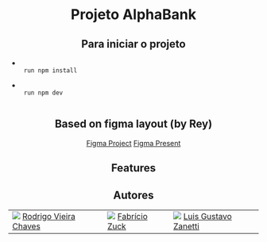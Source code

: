 <h1 align="center"> Projeto AlphaBank </h1>
<section align="center">
 <h2>Para iniciar o projeto</h2>
 <ul align="left">
 <li><code>
 run npm install
 </code></li>
 <li><code>
 run npm dev
 </code></li>
 </ul>
</section>
<section align="center">
 <h2>Based on figma layout (by Rey)</h2>
 <a href="https://www.figma.com/file/2Ll2FtXbzRcW2TsZbcTzZp/Bunker?node-id=4%3A15">Figma Project</a>
 <a href="https://www.figma.com/proto/2Ll2FtXbzRcW2TsZbcTzZp/Bunker?page-id=4%3A15&node-id=7%3A155&viewport=355%2C526%2C0.08&scaling=min-zoom&starting-point-node-id=7%3A155&show-proto-sidebar=1">Figma Present</a>
</section>
<section align="center">
 <h2>Features</h2>
 <ol>
 </ol>
</section>
<section align="center">
 <h2>Autores</h2>
 <table>
  <tr>
   <td>
    <img src="https://avatars.githubusercontent.com/u/91415563?v=4" />
    <a href="https://github.com/Rodrigo-Vieira-Chaves">Rodrigo Vieira Chaves</a>
   </td>
   <td>
    <img src="https://avatars.githubusercontent.com/u/91493002?v=4" />
    <a href="https://github.com/SkyvengerLL">Fabrício Zuck</a>
   </td>
   <td>
    <img src="https://avatars.githubusercontent.com/u/49000286?v=4" />
    <a href="https://github.com/LuisGustavoCZP">Luis Gustavo Zanetti</a>
   </td>
  </tr>
 </table>
</section>
 
